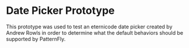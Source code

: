 # Date Picker Prototype

This prototype was used to test an eternicode date picker created by Andrew Rowls in order to determine what the default behaviors should be supported by PatternFly.
